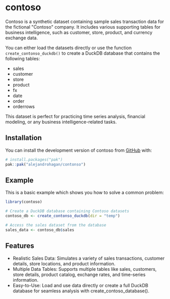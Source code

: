 
# contoso

<!-- badges: start -->
<!-- badges: end -->

Contoso is a synthetic dataset containing sample sales transaction data for the fictional "Contoso" company. It includes various supporting tables for business intelligence, such as customer, store, product, and currency exchange data.

You can either load the datasets directly or use the function `create_contonso_duckdb()` to create a DuckDB database that contains the following tables:

-   sales
-   customer
-   store
-   product
-   fx
-   date
-   order
-   orderrows

This dataset is perfect for practicing time series analysis, financial modeling, or any business intelligence-related tasks.

## Installation

You can install the development version of contoso from [GitHub](https://github.com/) with:

``` r
# install.packages("pak")
pak::pak("alejandrohagan/contonso")
```

## Example

This is a basic example which shows you how to solve a common problem:

``` r
library(contoso)

# Create a DuckDB database containing Contoso datasets
contoso_db <- create_contonso_duckdb(dir = "temp")

# Access the sales dataset from the database
sales_data <- contoso_db$sales

```

## Features

-   Realistic Sales Data: Simulates a variety of sales transactions, customer details, store locations, and product information.
-   Multiple Data Tables: Supports multiple tables like sales, customers, store details, product catalog, exchange rates, and time-series information.
-   Easy-to-Use: Load and use data directly or create a full DuckDB database for seamless analysis with create_contoso_database().

